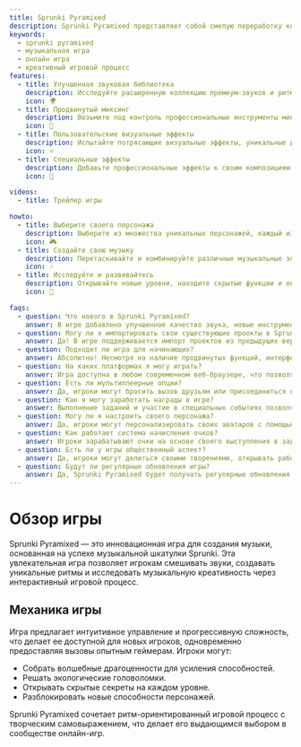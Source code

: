 ```yaml
---
title: Sprunki Pyramixed
description: Sprunki Pyramixed представляет собой смелую переработку классического музыкального опыта. Это место, где креативность встречается с инновациями, позволяя игрокам создавать уникальные звуковые ландшафты с помощью расширенного набора инструментов и функций.
keywords:
  - sprunki pyramixed
  - музыкальная игра
  - онлайн игра
  - креативный игровой процесс
features:
  - title: Улучшенная звуковая библиотека
    description: Исследуйте расширенную коллекцию премиум-звуков и ритмов в Sprunki Pyramixed.
    icon: 🌍
  - title: Продвинутый миксинг
    description: Возьмите под контроль профессиональные инструменты микширования в Sprunki Pyramixed.
    icon: 🧩
  - title: Пользовательские визуальные эффекты
    description: Испытайте потрясающие визуальные эффекты, уникальные для Sprunki Pyramixed.
    icon: ⭐
  - title: Специальные эффекты
    description: Добавьте профессиональные эффекты к своим композициям в Sprunki Pyramixed.
    icon: 💫

videos:
  - title: Трейлер игры

howto:
  - title: Выберите своего персонажа
    description: Выберите из множества уникальных персонажей, каждый из которых имеет свои музыкальные стили и способности.
    icon: 🎮
  - title: Создайте свою музыку
    description: Перетаскивайте и комбинируйте различные музыкальные элементы, чтобы создать свои уникальные ритмы и мелодии.
    icon: 🎶
  - title: Исследуйте и развивайтесь
    description: Открывайте новые уровни, находите скрытые функции и овладевайте искусством создания музыки.
    icon: 🚀

faqs:
  - question: Что нового в Sprunki Pyramixed?
    answer: В игре добавлено улучшенное качество звука, новые инструменты микширования и улучшенные визуальные эффекты для повышения музыкального опыта.
  - question: Могу ли я импортировать свои существующие проекты в Sprunki Pyramixed?
    answer: Да! В игре поддерживается импорт проектов из предыдущих версий с новыми вариантами улучшения.
  - question: Подходит ли игра для начинающих?
    answer: Абсолютно! Несмотря на наличие продвинутых функций, интерфейс остается интуитивно понятным для всех уровней навыков.
  - question: На каких платформах я могу играть?
    answer: Игра доступна в любом современном веб-браузере, что позволяет легко играть в любом месте.
  - question: Есть ли мультиплеерные опции?
    answer: Да, игроки могут бросить вызов друзьям или присоединиться к кооперативным режимам для групповых головоломок.
  - question: Как я могу заработать награды в игре?
    answer: Выполнение заданий и участие в специальных событиях позволяют игрокам зарабатывать эксклюзивные награды.
  - question: Могу ли я настроить своего персонажа?
    answer: Да, игроки могут персонализировать своих аватаров с помощью различных нарядов и аксессуаров, которые влияют на звук.
  - question: Как работает система начисления очков?
    answer: Игроки зарабатывают очки на основе своего выступления в заданиях и креативности своих музыкальных композиций.
  - question: Есть ли у игры общественный аспект?
    answer: Да, игроки могут делиться своими творениями, открывать работы других и взаимодействовать с активным сообществом музыкальных создателей.
  - question: Будут ли регулярные обновления игры?
    answer: Да, Sprunki Pyramixed будет получать регулярные обновления с новыми персонажами, звуками и функциями на основе отзывов игроков.
---
```


# Обзор игры

Sprunki Pyramixed — это инновационная игра для создания музыки, основанная на успехе музыкальной шкатулки Sprunki. Эта увлекательная игра позволяет игрокам смешивать звуки, создавать уникальные ритмы и исследовать музыкальную креативность через интерактивный игровой процесс.

## Механика игры

Игра предлагает интуитивное управление и прогрессивную сложность, что делает ее доступной для новых игроков, одновременно предоставляя вызовы опытным геймерам. Игроки могут:

- Собрать волшебные драгоценности для усиления способностей.
- Решать экологические головоломки.
- Открывать скрытые секреты на каждом уровне.
- Разблокировать новые способности персонажей.

Sprunki Pyramixed сочетает ритм-ориентированный игровой процесс с творческим самовыражением, что делает его выдающимся выбором в сообществе онлайн-игр.
